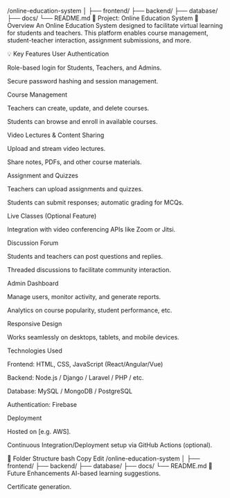 /online-education-system
│
├── frontend/
├── backend/
├── database/
├── docs/
└── README.md
🔹 Project: Online Education System
📌 Overview
An Online Education System designed to facilitate virtual learning for students and teachers. This platform enables course management, student-teacher interaction, assignment submissions, and more.

💡 Key Features
User Authentication

Role-based login for Students, Teachers, and Admins.

Secure password hashing and session management.

Course Management

Teachers can create, update, and delete courses.

Students can browse and enroll in available courses.

Video Lectures & Content Sharing

Upload and stream video lectures.

Share notes, PDFs, and other course materials.

Assignment and Quizzes

Teachers can upload assignments and quizzes.

Students can submit responses; automatic grading for MCQs.

Live Classes (Optional Feature)

Integration with video conferencing APIs like Zoom or Jitsi.

Discussion Forum

Students and teachers can post questions and replies.

Threaded discussions to facilitate community interaction.

Admin Dashboard

Manage users, monitor activity, and generate reports.

Analytics on course popularity, student performance, etc.

Responsive Design

Works seamlessly on desktops, tablets, and mobile devices.

Technologies Used

Frontend: HTML, CSS, JavaScript (React/Angular/Vue)

Backend: Node.js / Django / Laravel / PHP / etc.

Database: MySQL / MongoDB / PostgreSQL

Authentication: Firebase

Deployment

Hosted on [e.g. AWS].

Continuous Integration/Deployment setup via GitHub Actions (optional).

📂 Folder Structure
bash
Copy
Edit
/online-education-system
│
├── frontend/
├── backend/
├── database/
├── docs/
└── README.md
🚀 Future Enhancements
AI-based learning suggestions.

Certificate generation.










